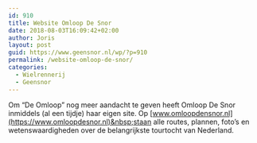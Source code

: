 ```yaml
---
id: 910
title: Website Omloop De Snor
date: 2018-08-03T16:09:42+02:00
author: Joris
layout: post
guid: https://www.geensnor.nl/wp/?p=910
permalink: /website-omloop-de-snor/
categories:
  - Wielrennerij
  - Geensnor
---
```

 Om &#8220;De Omloop&#8221; nog meer aandacht te geven heeft Omloop De Snor inmiddels (al een tijdje) haar eigen site. Op [www.omloopdensnor.nl](https://www.omloopdesnor.nl)&nbsp;staan alle routes, plannen, foto&#8217;s en wetenswaardigheden over de belangrijkste tourtocht van Nederland.